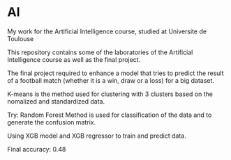 # AI
My work for the Artificial Intelligence course, studied at Universite de Toulouse

This repository contains some of the laboratories of the Artificial Intelligence course as well as the final project.


The final project required to enhance a model that tries to predict the result of a football match (whether it is a win, draw or a loss) for a big dataset.

K-means is the method used for clustering with 3 clusters based on the nomalized and standardized data.

Try: Random Forest Method is used for classification of the data and to generate the confusion matrix.

Using XGB model and XGB regressor to train and predict data.


Final accuracy: 0.48
